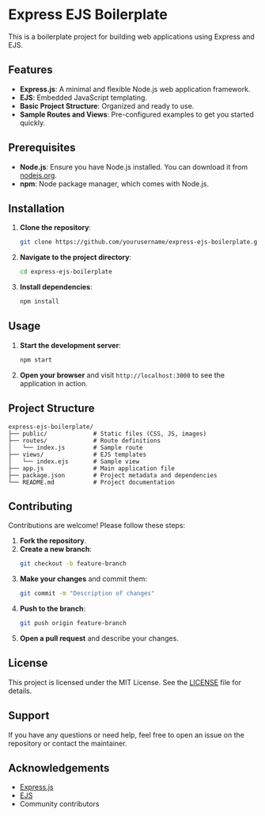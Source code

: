 # Express EJS Boilerplate

This is a boilerplate project for building web applications using Express and EJS.

## Features

- **Express.js**: A minimal and flexible Node.js web application framework.
- **EJS**: Embedded JavaScript templating.
- **Basic Project Structure**: Organized and ready to use.
- **Sample Routes and Views**: Pre-configured examples to get you started quickly.

## Prerequisites

- **Node.js**: Ensure you have Node.js installed. You can download it from [nodejs.org](https://nodejs.org/).
- **npm**: Node package manager, which comes with Node.js.

## Installation

1. **Clone the repository**:
   ```sh
   git clone https://github.com/yourusername/express-ejs-boilerplate.git
   ```
2. **Navigate to the project directory**:
   ```sh
   cd express-ejs-boilerplate
   ```
3. **Install dependencies**:
   ```sh
   npm install
   ```

## Usage

1. **Start the development server**:
   ```sh
   npm start
   ```
2. **Open your browser** and visit `http://localhost:3000` to see the application in action.

## Project Structure

```
express-ejs-boilerplate/
├── public/             # Static files (CSS, JS, images)
├── routes/             # Route definitions
│   └── index.js        # Sample route
├── views/              # EJS templates
│   └── index.ejs       # Sample view
├── app.js              # Main application file
├── package.json        # Project metadata and dependencies
└── README.md           # Project documentation
```

## Contributing

Contributions are welcome! Please follow these steps:

1. **Fork the repository**.
2. **Create a new branch**:
   ```sh
   git checkout -b feature-branch
   ```
3. **Make your changes** and commit them:
   ```sh
   git commit -m "Description of changes"
   ```
4. **Push to the branch**:
   ```sh
   git push origin feature-branch
   ```
5. **Open a pull request** and describe your changes.

## License

This project is licensed under the MIT License. See the [LICENSE](LICENSE) file for details.

## Support

If you have any questions or need help, feel free to open an issue on the repository or contact the maintainer.

## Acknowledgements

- [Express.js](https://expressjs.com/)
- [EJS](https://ejs.co/)
- Community contributors
